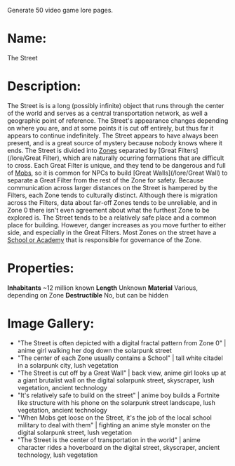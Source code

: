 Generate 50 video game lore pages.

# Name:
The Street
# Description:
The Street is is a long (possibly infinite) object that runs through the center of the world and serves as a central transportation network, as well a geographic point of reference. The Street's appearance changes depending on where you are, and at some points it is cut off entirely, but thus far it appears to continue indefinitely. The Street appears to have always been present, and is a great source of mystery because nobody knows where it ends.
The Street is divided into [Zones](/lore/Zone) separated by [Great Filters](/lore/Great Filter), which are naturally ocurring formations that are difficult to cross. Each Great Filter is unique, and they tend to be dangerous and full of [Mobs](/lore/Mobs), so it is common for NPCs to build [Great Walls](/lore/Great Wall) to separate a Great Filter from the rest of the Zone for safety. Because communication across larger distances on the Street is hampered by the Filters, each Zone tends to culturally distinct.
Although there is migration across the Filters, data about far-off Zones tends to be unreliable, and in Zone 0 there isn't even agreement about what the furthest Zone to be explored is.
The Street tends to be a relatively safe place and a common place for building. However, danger increases as you move further to either side, and especially in the Great Filters.
Most Zones on the street have a [School or Academy](/lore/Schools) that is responsible for governance of the Zone.
# Properties:
**Inhabitants** ~12 million known
**Length** Unknown
**Material** Various, depending on Zone
**Destructible** No, but can be hidden
# Image Gallery:
- "The Street is often depicted with a digital fractal pattern from Zone 0" | anime girl walking her dog down the solarpunk street
- "The center of each Zone usually contains a School" | tall white citadel in a solarpunk city, lush vegetation
- "The Street is cut off by a Great Wall" | back view, anime girl looks up at a giant brutalist wall on the digital solarpunk street, skyscraper, lush vegetation, ancient technology
- "It's relatively safe to build on the street" | anime boy builds a Fortnite like structure with his phone on the solarpunk street landscape, lush vegetation, ancient technology
- "When Mobs get loose on the Street, it's the job of the local school military to deal with them" | fighting an anime style monster on the digital solarpunk street, lush vegetation
- "The Street is the center of transportation in the world" | anime character rides a hoverboard on the digital street, skyscraper, ancient technology, lush vegetation